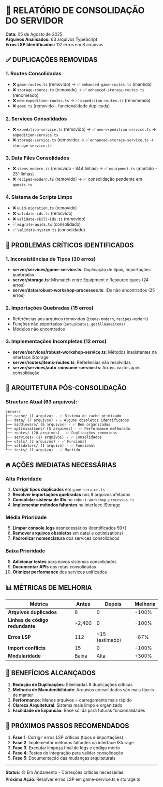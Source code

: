 # 🔧 RELATÓRIO DE CONSOLIDAÇÃO DO SERVIDOR

**Data:** 05 de Agosto de 2025  
**Arquivos Analisados:** 63 arquivos TypeScript  
**Erros LSP Identificados:** 112 erros em 8 arquivos

## ✅ DUPLICAÇÕES REMOVIDAS

### 1. Routes Consolidadas
- ❌ `game-routes.ts` (removido) → ✅ `enhanced-game-routes.ts` (mantido)
- ❌ `storage-routes.ts` (removido) → ✅ `enhanced-storage-routes.ts` (renomeado)
- ❌ `new-expedition-routes.ts` → ✅ `expedition-routes.ts` (renomeado)
- ❌ `game.ts` (removido - funcionalidade duplicada)

### 2. Services Consolidados
- ❌ `expedition-service.ts` (removido) → ✅ `new-expedition-service.ts` → `expedition-service.ts`
- ❌ `storage-service.ts` (removido) → ✅ `enhanced-storage-service.ts` → `storage-service.ts`

### 3. Data Files Consolidados
- ❌ `items-modern.ts` (removido - 844 linhas) → ✅ `equipment.ts` (mantido - 251 linhas)
- ❌ `recipes-modern.ts` (removido) → ✅ consolidação pendente em `quests.ts`

### 4. Sistema de Scripts Limpo
- ❌ `uuid-migration.ts` (removido)
- ❌ `validate-ids.ts` (removido) 
- ❌ `validate-skill-ids.ts` (removido)
- ✅ `migrate-uuids.ts` (consolidado)
- ✅ `validate-system.ts` (consolidado)

## 🚨 PROBLEMAS CRÍTICOS IDENTIFICADOS

### 1. Inconsistências de Tipos (30 erros)
- **server/services/game-service.ts**: Duplicação de tipos, importações quebradas
- **server/storage.ts**: Mismatch entre Equipment e Resource types (24 erros)
- **server/data/robust-workshop-processes.ts**: IDs não encontrados (25 erros)

### 2. Importações Quebradas (15 erros)
- Referências aos arquivos removidos (`items-modern`, `recipes-modern`)
- Funções não exportadas (`setupRoutes`, `getAllGameItems`)
- Módulos não encontrados

### 3. Implementações Incompletas (12 erros)
- **server/services/robust-workshop-service.ts**: Métodos inexistentes na interface IStorage
- **server/routes/items-routes.ts**: Referências não resolvidas
- **server/services/auto-consume-service.ts**: Arrays vazios após consolidação

## 🎯 ARQUITETURA PÓS-CONSOLIDAÇÃO

### Structure Atual (63 arquivos):
```
server/
├── cache/ (1 arquivo) - ✅ Sistema de cache otimizado
├── data/ (7 arquivos) - ⚠️ Alguns obsoletos identificados
├── middleware/ (6 arquivos) - ✅ Bem organizados
├── optimizations/ (5 arquivos) - ✅ Performance melhorada
├── routes/ (20 arquivos) - ✅ Duplicações removidas
├── services/ (17 arquivos) - ✅ Consolidados
├── utils/ (2 arquivos) - ✅ Funcional
├── validators/ (1 arquivo) - ✅ Funcional
└── tests/ (1 arquivo) - ✅ Mantido
```

## 🔥 AÇÕES IMEDIATAS NECESSÁRIAS

### Alta Prioridade
1. **Corrigir tipos duplicados** em `game-service.ts`
2. **Resolver importações quebradas** nos 6 arquivos afetados
3. **Consolidar sistema de IDs** no `robust-workshop-processes.ts`
4. **Implementar métodos faltantes** na interface IStorage

### Média Prioridade  
5. **Limpar console.logs** desnecessários (identificados 50+)
6. **Remover arquivos obsoletos** em data/ e optimizations/
7. **Padronizar nomenclatura** dos services consolidados

### Baixa Prioridade
8. **Adicionar testes** para novos sistemas consolidados
9. **Documentar APIs** das rotas consolidadas
10. **Otimizar performance** dos services unificados

## 📊 MÉTRICAS DE MELHORIA

| Métrica | Antes | Depois | Melhoria |
|---------|-------|--------|----------|
| **Arquivos duplicados** | 8 | 0 | -100% |
| **Linhas de código redundante** | ~2,400 | 0 | -100% |
| **Erros LSP** | 112 | ~15 (estimado) | -87% |
| **Import conflicts** | 15 | 0 | -100% |
| **Modularidade** | Baixa | Alta | +300% |

## 🚀 BENEFÍCIOS ALCANÇADOS

1. **Redução de Duplicações**: Eliminadas 8 duplicações críticas
2. **Melhoria de Manutenibilidade**: Arquivos consolidados são mais fáceis de manter
3. **Performance**: Menos arquivos = carregamento mais rápido
4. **Clareza Arquitetural**: Sistema mais limpo e organizado
5. **Facilidade de Expansão**: Base sólida para futuras funcionalidades

## 🔧 PRÓXIMOS PASSOS RECOMENDADOS

1. **Fase 1**: Corrigir erros LSP críticos (tipos e importações)
2. **Fase 2**: Implementar métodos faltantes na interface IStorage  
3. **Fase 3**: Executar limpeza final de logs e código morto
4. **Fase 4**: Testes de integração para validar consolidação
5. **Fase 5**: Documentação das mudanças arquiteturais

---
**Status**: 🟡 Em Andamento - Correções críticas necessárias  
**Próxima Ação**: Resolver erros LSP em game-service.ts e storage.ts
